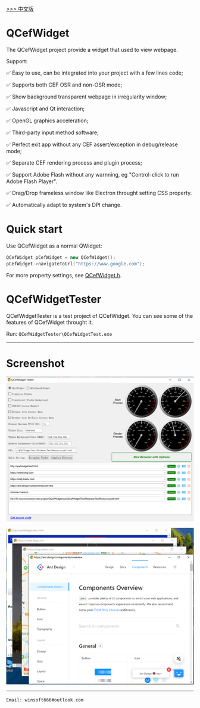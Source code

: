 [ >>> 中文版](README_ch.md)

# QCefWidget

The QCefWidget project provide a widget that used to view webpage. 

Support:

✅ Easy to use, can be integrated into your project with a few lines code;

✅ Supports both CEF OSR and non-OSR mode;
   
✅ Show background transparent webpage in irregularity window;

✅ Javascript and Qt interaction;

✅ OpenGL graphics acceleration;

✅ Third-party input method software;

✅ Perfect exit app without any CEF assert/exception in debug/release mode;

✅ Separate CEF rendering process and plugin process;

✅ Support Adobe Flash without any warnning, eg "Control-click to run Adobe Flash Player".

✅ Drag/Drop frameless window like Electron throught setting CSS property.

✅ Automatically adapt to system's DPI change.

# Quick start
Use QCefWidget as a normal QWidget:

```c++
QCefWidget pCefWidget = new QCefWidget();
pCefWidget->navigateToUrl("https://www.google.com");
```

For more property settings, see [QCefWidget.h](.\SDK\msvc2017_x86_shared\include\QCefWidget.h).

# QCefWidgetTester
QCefWidgetTester is a test project of QCefWidget. You can see some of the features of QCefWidget throught it.

Run:
`QCefWidgetTester\QCefWidgetTest.exe`

---

# Screenshot
![screenshot1 on windows](Screenshot/Screenshot1.png)

![screenshot2 on windows](Screenshot/Screenshot2.png)

---

`Email: winsoft666#outlook.com`
